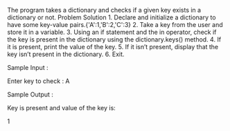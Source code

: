 The program takes a dictionary and checks if a given key exists in a dictionary or not. Problem Solution 1. Declare and initialize a dictionary to have some key-value pairs.{'A':1,'B':2,'C':3} 2. Take a key from the user and store it in a variable. 3. Using an if statement and the in operator, check if the key is present in the dictionary using the dictionary.keys() method. 4. If it is present, print the value of the key. 5. If it isn’t present, display that the key isn’t present in the dictionary. 6. Exit.

Sample Input :

Enter key to check : A

Sample Output :


Key is present and value of the key is:

1
